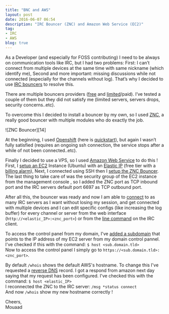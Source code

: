 ```yaml
---
title: "BNC and AWS"
layout: post
date: 2016-06-07 06:54
description: "IRC Bouncer (ZNC) and Amazon Web Service (EC2)"
tag:
- IRC
- AWS
blog: true
---
```


As a Developer (and especially for FOSS contributing) I need to be always on communication tools like IRC, but I had two problems: First: I can’t connect from multiple devices at the same time with same nickname (which identify me), Second and more important: missing discussions while not connected (especially for the channels without log). That’s why I decided to use [IRC bouncers][1] to resolve this.

There are multiple bouncers providers ([free][2] and [limited][3]/paid). I’ve tested a couple of them but they did not satisfy me (limited servers, servers drops, security concerns..etc).

To overcome this I decided to install a bouncer by my own, so I used [ZNC][4], a really good bouncer with multiple modules who do exactly the job.<br /> 

<div class="text-center" markdown="1">
![ZNC Bouncer][14]
</div>

At the beginning, I used [Openshift][5] (here is [quickstart][6]), but again I wasn’t fully satisfied (requires an ongoing ssh connection, the service stops after a while of not been connected..etc).

Finally I decided to use a VPS, so I used [Amazon Web Service][7] to do this ! First, I [setup an EC2][8] Instance (Ubuntu) with an [Elastic IP][9] (free tier with a [billing alarm][10]), Next, I connected using SSH then I [setup the ZNC Bouncer][11].<br />
The last thing to take care of was the security group of the EC2 instance from the management console , so I added the ZNC port as TCP inbound port and the IRC servers default port 6697 as TCP outbound port.

After all this, the bouncer was ready and now I am able to [connect][12] to as many IRC servers as I want without losing my session, and get connected with multiple devices and I can edit specific configs (like increasing the log buffer) for every channel or server from the web interface (`http://<elastic_IP>:<znc_port>`) or from the [line command][13] on the IRC client.

To access the control panel from my domain, I've [added a subdomain][15] that points to the IP address of my EC2 server from my domain control pannel. I've checked if this with the command: `$ host <sub.domain.tld>`<br />
Now to access the control panel I simply go to `https://<sub.domain.tld>:<znc_port>`. 

By default `/whois` shows the default AWS's hostname. To change this I've requested a [reverse DNS][16] record. I got a respond from amazon next day saying that my request has been configured. I've checked this with the command: `$ host <elastic_IP>`<br />
I reconnected the ZNC to the IRC server: `/msg *status connect`<br />
And now `/whois` show my new hostname correctly !

Cheers,<br />
Mouaad

[1]: https://en.wikipedia.org/wiki/BNC_(software)#IRC
[2]: http://wiki.znc.in/Providers
[3]: https://www.irccloud.com/
[4]: http://wiki.znc.in/ZNC
[5]: https://www.openshift.com/about/index.html
[6]: https://github.com/cjryan/znc-openshift-quickstart
[7]: https://aws.amazon.com/
[8]: http://docs.aws.amazon.com/AWSEC2/latest/UserGuide/EC2_GetStarted.html#ec2-launch-instance_linux
[9]: http://docs.aws.amazon.com/AWSEC2/latest/UserGuide/elastic-ip-addresses-eip.html#using-instance-addressing-eips-allocating
[10]: http://docs.aws.amazon.com/awsaccountbilling/latest/aboutv2/free-tier-alarms.html
[11]: https://www.digitalocean.com/community/tutorials/how-to-install-znc-an-irc-bouncer-on-an-ubuntu-vps
[12]: http://wiki.znc.in/HexChat
[13]: http://wiki.znc.in/Using_commands
[14]: http://wiki.znc.in/images/4/4f/Overview_network_scheme.png
[15]: https://uk.godaddy.com/help/add-a-subdomain-that-points-to-an-ip-address-4080
[16]: http://aws.amazon.com/fr/ec2/faqs/#Can_I_configure_the_reverse_DNS_record_for_my_Elastic_IP_address
